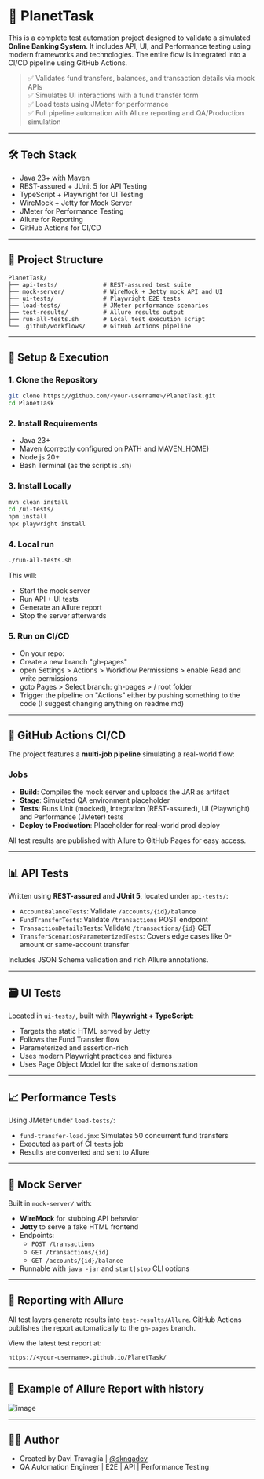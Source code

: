 # 🌌 PlanetTask

This is a complete test automation project designed to validate a simulated **Online Banking System**. It includes API, UI, and Performance testing using modern frameworks and technologies. The entire flow is integrated into a CI/CD pipeline using GitHub Actions.

> ✅ Validates fund transfers, balances, and transaction details via mock APIs  
> ✅ Simulates UI interactions with a fund transfer form  
> ✅ Load tests using JMeter for performance  
> ✅ Full pipeline automation with Allure reporting and QA/Production simulation

---

## 🛠️ Tech Stack

- Java 23+ with Maven
- REST-assured + JUnit 5 for API Testing
- TypeScript + Playwright for UI Testing
- WireMock + Jetty for Mock Server
- JMeter for Performance Testing
- Allure for Reporting
- GitHub Actions for CI/CD

---

## 🚧 Project Structure

```
PlanetTask/
├── api-tests/             # REST-assured test suite
├── mock-server/           # WireMock + Jetty mock API and UI
├── ui-tests/              # Playwright E2E tests
├── load-tests/            # JMeter performance scenarios
├── test-results/          # Allure results output
├── run-all-tests.sh       # Local test execution script
└── .github/workflows/     # GitHub Actions pipeline
```

---

## 🔧 Setup & Execution

### 1. Clone the Repository
```bash
git clone https://github.com/<your-username>/PlanetTask.git
cd PlanetTask
```

### 2. Install Requirements
- Java 23+
- Maven (correctly configured on PATH and MAVEN_HOME)
- Node.js 20+
- Bash Terminal (as the script is .sh)

### 3. Install Locally
```bash
mvn clean install
cd /ui-tests/
npm install
npx playwright install
```

### 4. Local run
```bash
./run-all-tests.sh
```
This will:
- Start the mock server
- Run API + UI tests
- Generate an Allure report
- Stop the server afterwards

### 5. Run on CI/CD
- On your repo:
- Create a new branch "gh-pages"
- open Settings > Actions > Workflow Permissions > enable Read and write permissions
- goto Pages > Select branch: gh-pages > / root folder
- Trigger the pipeline on "Actions" either by pushing something to the code (I suggest changing anything on readme.md)

---

## 🚀 GitHub Actions CI/CD

The project features a **multi-job pipeline** simulating a real-world flow:

### Jobs
- **Build**: Compiles the mock server and uploads the JAR as artifact
- **Stage**: Simulated QA environment placeholder
- **Tests**: Runs Unit (mocked), Integration (REST-assured), UI (Playwright) and Performance (JMeter) tests
- **Deploy to Production**: Placeholder for real-world prod deploy

All test results are published with Allure to GitHub Pages for easy access.

---

## 📊 API Tests

Written using **REST-assured** and **JUnit 5**, located under `api-tests/`:

- `AccountBalanceTests`: Validate `/accounts/{id}/balance`
- `FundTransferTests`: Validate `/transactions` POST endpoint
- `TransactionDetailsTests`: Validate `/transactions/{id}` GET
- `TransferScenariosParameterizedTests`: Covers edge cases like 0-amount or same-account transfer

Includes JSON Schema validation and rich Allure annotations.

---

## 🗃️ UI Tests

Located in `ui-tests/`, built with **Playwright + TypeScript**:

- Targets the static HTML served by Jetty
- Follows the Fund Transfer flow
- Parameterized and assertion-rich
- Uses modern Playwright practices and fixtures
- Uses Page Object Model for the sake of demonstration

---

## 📈 Performance Tests

Using JMeter under `load-tests/`:

- `fund-transfer-load.jmx`: Simulates 50 concurrent fund transfers
- Executed as part of CI `tests` job
- Results are converted and sent to Allure

---

## 📘 Mock Server

Built in `mock-server/` with:

- **WireMock** for stubbing API behavior
- **Jetty** to serve a fake HTML frontend
- Endpoints:
  - `POST /transactions`
  - `GET /transactions/{id}`
  - `GET /accounts/{id}/balance`
- Runnable with `java -jar` and `start|stop` CLI options

---

## 🏡 Reporting with Allure

All test layers generate results into `test-results/Allure`. GitHub Actions publishes the report automatically to the `gh-pages` branch.

View the latest test report at:
```
https://<your-username>.github.io/PlanetTask/
```

---

## 📜 Example of Allure Report with history
![image](https://github.com/user-attachments/assets/685bc644-461d-482b-a67e-2009d6f73a37)


---

## 🧑‍💻 Author

- Created by Davi Travaglia | [@sknqadev](https://github.com/sknqadev)
- QA Automation Engineer | E2E | API | Performance Testing

